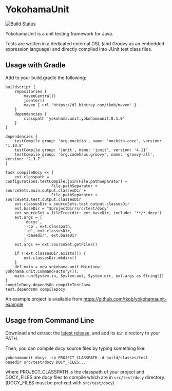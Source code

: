 # YokohamaUnit

[![Build Status](https://travis-ci.org/tkob/yokohamaunit.svg?branch=master)](https://travis-ci.org/tkob/yokohamaunit)

YokohamaUnit is a unit testing framework for Java.

Tests are written in a dedicated external DSL (and Groovy as an embedded
expression language) and directly compiled into JUnit test class files.

## Usage with Gradle

Add to your build.gradle the following:

```
buildscript {
    repositories {
        mavenCentral()
        jcenter()
        maven { url 'https://dl.bintray.com/tkob/maven' }
    }
    dependencies {
        classpath 'yokohama.unit:yokohamaunit:0.1.0'
    }
}

dependencies {
    testCompile group: 'org.mockito', name: 'mockito-core', version: '1.10.8'
    testCompile group: 'junit', name: 'junit', version: '4.11'
    testCompile group: 'org.codehaus.groovy', name: 'groovy-all', version: '2.3.7'
}

task compileDocy << {
    ext.classpath = configurations.testCompile.join(File.pathSeparator) +
                    File.pathSeparator + sourceSets.main.output.classesDir +
                    File.pathSeparator + sourceSets.test.output.classesDir
    ext.classesDir = sourceSets.test.output.classesDir
    ext.baseDir = "$projectDir/src/test/docy"
    ext.sourceSet = fileTree(dir: ext.baseDir, include: '**/*.docy')
    ext.args = [
        'docyc',
        '-cp', ext.classpath,
        '-d', ext.classesDir,
        '-basedir', ext.baseDir
        ]
    ext.args += ext.sourceSet.getFiles()

    if (!ext.classesDir.exists()) {
        ext.classesDir.mkdirs()
    }
    def main = new yokohama.unit.Main(new yokohama.unit.CommandFactory());
    main.run(System.in, System.out, System.err, ext.args as String[])
}
compileDocy.dependsOn compileTestJava
test.dependsOn compileDocy
```

An example project is available from https://github.com/tkob/yokohamaunit-example

## Usage from Command Line

Download and extract the
[latest release](https://github.com/tkob/yokohamaunit/releases),
and add its `bin` directory to your PATH.

Then, you can compile docy source files by typing something like:

```
yokohamaunit docyc -cp PROJECT_CLASSPATH -d build/classes/test -basedir src/test/docy DOCY_FILES...
```

where PROJECT_CLASSPATH is the classpath of your project and DOCY_FILES are
docy files to compile which are in `src/test/docy` directory.
(DOCY_FILES must be prefixed with `src/test/docy`)